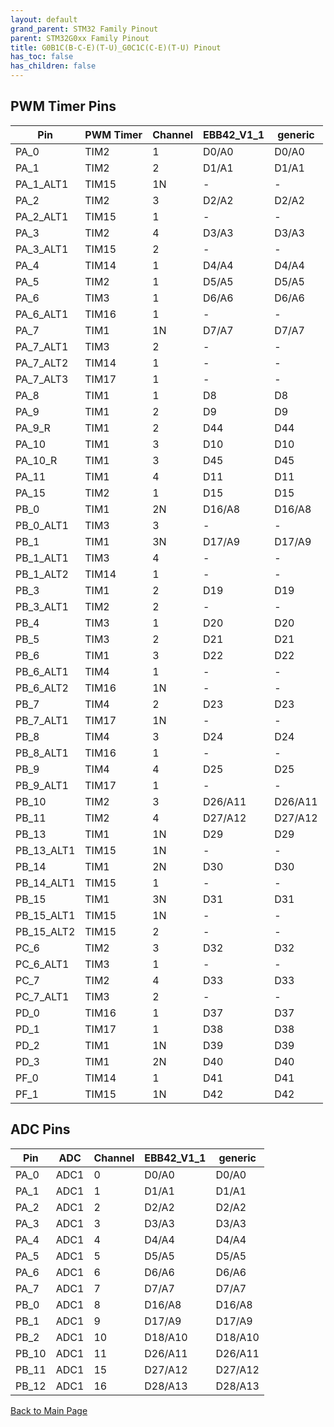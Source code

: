 ```yaml
---
layout: default
grand_parent: STM32 Family Pinout
parent: STM32G0xx Family Pinout
title: G0B1C(B-C-E)(T-U)_G0C1C(C-E)(T-U) Pinout
has_toc: false
has_children: false
---
```


## PWM Timer Pins

| Pin | PWM Timer | Channel | EBB42_V1_1 | generic |
| --- | --- | --- | --- | --- |
| PA_0 | TIM2 | 1 | D0/A0 | D0/A0 |
| PA_1 | TIM2 | 2 | D1/A1 | D1/A1 |
| PA_1_ALT1 | TIM15 | 1N | - | - |
| PA_2 | TIM2 | 3 | D2/A2 | D2/A2 |
| PA_2_ALT1 | TIM15 | 1 | - | - |
| PA_3 | TIM2 | 4 | D3/A3 | D3/A3 |
| PA_3_ALT1 | TIM15 | 2 | - | - |
| PA_4 | TIM14 | 1 | D4/A4 | D4/A4 |
| PA_5 | TIM2 | 1 | D5/A5 | D5/A5 |
| PA_6 | TIM3 | 1 | D6/A6 | D6/A6 |
| PA_6_ALT1 | TIM16 | 1 | - | - |
| PA_7 | TIM1 | 1N | D7/A7 | D7/A7 |
| PA_7_ALT1 | TIM3 | 2 | - | - |
| PA_7_ALT2 | TIM14 | 1 | - | - |
| PA_7_ALT3 | TIM17 | 1 | - | - |
| PA_8 | TIM1 | 1 | D8 | D8 |
| PA_9 | TIM1 | 2 | D9 | D9 |
| PA_9_R | TIM1 | 2 | D44 | D44 |
| PA_10 | TIM1 | 3 | D10 | D10 |
| PA_10_R | TIM1 | 3 | D45 | D45 |
| PA_11 | TIM1 | 4 | D11 | D11 |
| PA_15 | TIM2 | 1 | D15 | D15 |
| PB_0 | TIM1 | 2N | D16/A8 | D16/A8 |
| PB_0_ALT1 | TIM3 | 3 | - | - |
| PB_1 | TIM1 | 3N | D17/A9 | D17/A9 |
| PB_1_ALT1 | TIM3 | 4 | - | - |
| PB_1_ALT2 | TIM14 | 1 | - | - |
| PB_3 | TIM1 | 2 | D19 | D19 |
| PB_3_ALT1 | TIM2 | 2 | - | - |
| PB_4 | TIM3 | 1 | D20 | D20 |
| PB_5 | TIM3 | 2 | D21 | D21 |
| PB_6 | TIM1 | 3 | D22 | D22 |
| PB_6_ALT1 | TIM4 | 1 | - | - |
| PB_6_ALT2 | TIM16 | 1N | - | - |
| PB_7 | TIM4 | 2 | D23 | D23 |
| PB_7_ALT1 | TIM17 | 1N | - | - |
| PB_8 | TIM4 | 3 | D24 | D24 |
| PB_8_ALT1 | TIM16 | 1 | - | - |
| PB_9 | TIM4 | 4 | D25 | D25 |
| PB_9_ALT1 | TIM17 | 1 | - | - |
| PB_10 | TIM2 | 3 | D26/A11 | D26/A11 |
| PB_11 | TIM2 | 4 | D27/A12 | D27/A12 |
| PB_13 | TIM1 | 1N | D29 | D29 |
| PB_13_ALT1 | TIM15 | 1N | - | - |
| PB_14 | TIM1 | 2N | D30 | D30 |
| PB_14_ALT1 | TIM15 | 1 | - | - |
| PB_15 | TIM1 | 3N | D31 | D31 |
| PB_15_ALT1 | TIM15 | 1N | - | - |
| PB_15_ALT2 | TIM15 | 2 | - | - |
| PC_6 | TIM2 | 3 | D32 | D32 |
| PC_6_ALT1 | TIM3 | 1 | - | - |
| PC_7 | TIM2 | 4 | D33 | D33 |
| PC_7_ALT1 | TIM3 | 2 | - | - |
| PD_0 | TIM16 | 1 | D37 | D37 |
| PD_1 | TIM17 | 1 | D38 | D38 |
| PD_2 | TIM1 | 1N | D39 | D39 |
| PD_3 | TIM1 | 2N | D40 | D40 |
| PF_0 | TIM14 | 1 | D41 | D41 |
| PF_1 | TIM15 | 1N | D42 | D42 |


## ADC Pins

| Pin | ADC | Channel | EBB42_V1_1 | generic |
| --- | --- | --- | --- | --- |
| PA_0 | ADC1 | 0 | D0/A0 | D0/A0 |
| PA_1 | ADC1 | 1 | D1/A1 | D1/A1 |
| PA_2 | ADC1 | 2 | D2/A2 | D2/A2 |
| PA_3 | ADC1 | 3 | D3/A3 | D3/A3 |
| PA_4 | ADC1 | 4 | D4/A4 | D4/A4 |
| PA_5 | ADC1 | 5 | D5/A5 | D5/A5 |
| PA_6 | ADC1 | 6 | D6/A6 | D6/A6 |
| PA_7 | ADC1 | 7 | D7/A7 | D7/A7 |
| PB_0 | ADC1 | 8 | D16/A8 | D16/A8 |
| PB_1 | ADC1 | 9 | D17/A9 | D17/A9 |
| PB_2 | ADC1 | 10 | D18/A10 | D18/A10 |
| PB_10 | ADC1 | 11 | D26/A11 | D26/A11 |
| PB_11 | ADC1 | 15 | D27/A12 | D27/A12 |
| PB_12 | ADC1 | 16 | D28/A13 | D28/A13 |


[Back to Main Page](../../)